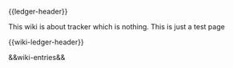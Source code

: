 {{ledger-header}}

This wiki is about tracker which is nothing. This is just a test page

{{wiki-ledger-header}}

&&wiki-entries&&
